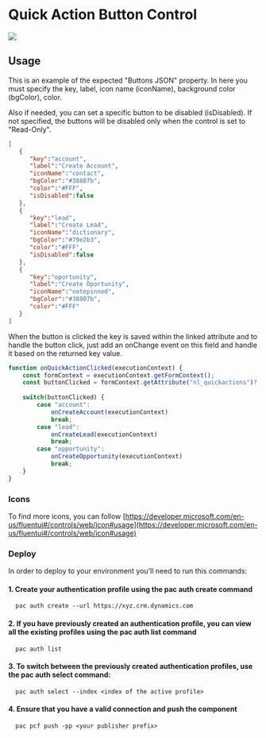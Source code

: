 # Quick Action Button Control

![](https://github.com/novalogica/pcf-action-button/blob/main/screenshots/example.png)


## Usage

This is an example of the expected "Buttons JSON" property. In here you must specify the key, label, icon name (iconName), background color (bgColor), color. 

Also if needed, you can set a specific button to be disabled (isDisabled). If not specified, the buttons will be disabled only when the control is set to "Read-Only".


```json
[
   {
      "key":"account",
      "label":"Create Account",
      "iconName":"contact",
      "bgColor":"#38807b",
      "color":"#FFF",
      "isDisabled":false
   },
   {
      "key":"lead",
      "label":"Create Lead",
      "iconName":"dictionary",
      "bgColor":"#79e2b3",
      "color":"#FFF",
      "isDisabled":false
   },
   {
      "key":"oportunity",
      "label":"Create Oportunity",
      "iconName":"notepinned",
      "bgColor":"#38807b",
      "color":"#FFF"
   }
]
```

When the button is clicked the key is saved within the linked attribute and to handle the button click, just add an onChange event on this field and handle it based on the returned key value.

```javascript
function onQuickActionClicked(executionContext) {
    const formContext = executionContext.getFormContext();
    const buttonClicked = formContext.getAttribute("nl_quickactions")?.getValue();
    
    switch(buttonClicked) {
        case "account":
            onCreateAccount(executionContext)
            break;
        case "lead":
            onCreateLead(executionContext)
            break;
        case "opportunity":
            onCreateOpportunity(executionContext)
            break;
    }
}
```



### Icons
To find more icons, you can follow [https://developer.microsoft.com/en-us/fluentui#/controls/web/icon#usage](https://developer.microsoft.com/en-us/fluentui#/controls/web/icon#usage)


### Deploy
In order to deploy to your environment you'll need to run this commands: 
   #### 1. Create your authentication profile using the pac auth create command
      pac auth create --url https://xyz.crm.dynamics.com 

   #### 2. If you have previously created an authentication profile, you can view all the existing profiles using the pac auth list command
      pac auth list
   #### 3. To switch between the previously created authentication profiles, use the pac auth select command:
      pac auth select --index <index of the active profile>
   #### 4. Ensure that you have a valid connection and push the component
      pac pcf push -pp <your publisher prefix>
   